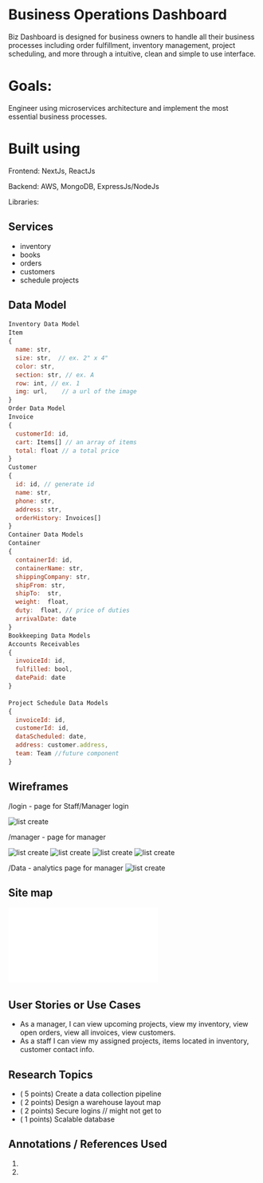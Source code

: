 # Business Operations Dashboard
Biz Dashboard is designed for business owners to handle all their business processes including order fulfillment, inventory management, project scheduling, and more through a intuitive, clean and simple to use interface. 

# Goals:
Engineer using microservices architecture and implement the most essential business processes. 

# Built using
Frontend: NextJs, ReactJs

Backend: AWS, MongoDB, ExpressJs/NodeJs

Libraries:

## Services
- inventory
- books
- orders
- customers
- schedule projects

## Data Model

```javascript
Inventory Data Model
Item
{
  name: str, 
  size: str,  // ex. 2" x 4"
  color: str,    
  section: str, // ex. A
  row: int, // ex. 1
  img: url,    // a url of the image
}
Order Data Model
Invoice
{
  customerId: id,
  cart: Items[] // an array of items
  total: float // a total price
}
Customer
{
  id: id, // generate id
  name: str,
  phone: str,
  address: str,
  orderHistory: Invoices[] 
}
Container Data Models
Container
{
  containerId: id,
  containerName: str,
  shippingCompany: str,
  shipFrom: str,
  shipTo:  str,
  weight:  float,
  duty:  float, // price of duties
  arrivalDate: date
}
Bookkeeping Data Models
Accounts Receivables
{
  invoiceId: id,
  fulfilled: bool,
  datePaid: date
}

Project Schedule Data Models
{
  invoiceId: id,
  customerId: id,
  dataScheduled: date,
  address: customer.address,
  team: Team //future component
}

```
## Wireframes
/login - page for Staff/Manager login

![list create](documentation/Login.png)

/manager - page for manager 

![list create](documentation/M1.png)
![list create](documentation/M2.png)
![list create](documentation/M3.png)
![list create](documentation/M4.png)

/Data - analytics page for manager
![list create](documentation/Data.png)


## Site map
![Site Map](documentation/Customer.pdf)

## User Stories or Use Cases
* As a manager, I can view upcoming projects, view my inventory, view open orders, view all invoices, view customers.
* As a staff I can view my assigned projects, items located in inventory, customer contact info.
 


## Research Topics
* ( 5 points) Create a data collection pipeline
* ( 2 points) Design a warehouse layout map
* ( 2 points) Secure logins // might not get to
* ( 1 points) Scalable database


## Annotations / References Used
1. 
2.



